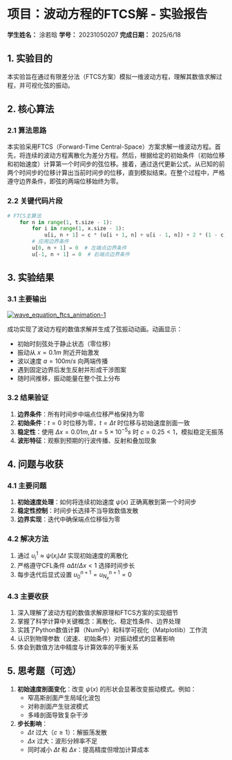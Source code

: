 # 项目：波动方程的FTCS解 - 实验报告

**学生姓名：** 涂若晗 **学号：** 20231050207 **完成日期：** 2025/6/18

## 1. 实验目的

本实验旨在通过有限差分法（FTCS方案）模拟一维波动方程，理解其数值求解过程，并可视化弦的振动。

## 2. 核心算法

### 2.1 算法思路

本实验采用FTCS（Forward-Time Central-Space）方案求解一维波动方程。首先，将连续的波动方程离散化为差分方程。然后，根据给定的初始条件（初始位移和初始速度）计算第一个时间步的弦位移。接着，通过迭代更新公式，从已知的前两个时间步的位移计算出当前时间步的位移，直到模拟结束。在整个过程中，严格遵守边界条件，即弦的两端位移始终为零。

### 2.2 关键代码片段

```python
# FTCS主算法
    for n in range(1, t.size - 1):
        for i in range(1, x.size - 1):
            u[i, n + 1] = c * (u[i + 1, n] + u[i - 1, n]) + 2 * (1 - c) * u[i, n] - u[i, n - 1]
        # 应用边界条件
        u[0, n + 1] = 0  # 左端点边界条件
        u[-1, n + 1] = 0  # 右端点边界条件
```

## 3. 实验结果

### 3.1 主要输出


[![wave_equation_ftcs_animation-1](https://github.com/user-attachments/assets/c7d47f4d-77b6-4044-8c55-e14c99f5b647)](https://github.com/Xianghua-YNU/cp2025-practices-week17-007/blob/4e1f345f05b5d3ff6aa7deeb911b8e5cfe918a3e/WaveEquationFTCS/wave_equation_ftcs_animation.gif)






成功实现了波动方程的数值求解并生成了弦振动动画。动画显示：
- 初始时刻弦处于静止状态（零位移）
- 振动从 $x=0.1m$ 附近开始激发
- 波以速度 $a=100m/s$ 向两端传播
- 遇到固定边界后发生反射并形成干涉图案
- 随时间推移，振动能量在整个弦上分布
### 3.2 结果验证

1. **边界条件**：所有时间步中端点位移严格保持为零
2. **初始条件**：$t=0$ 时位移为零，$t=\Delta t$ 时位移与初始速度剖面一致
3. **稳定性**：使用 $\Delta x=0.01m, \Delta t=5\times10^{-5}s$ 时 $c=0.25<1$，模拟稳定无振荡
4. **波形特征**：观察到预期的行波传播、反射和叠加现象

## 4. 问题与收获

### 4.1 主要问题

1. **初始速度处理**：如何将连续初始速度 $\psi(x)$ 正确离散到第一个时间步
2. **稳定性控制**：时间步长选择不当导致数值发散
3. **边界实现**：迭代中确保端点位移恒为零

### 4.2 解决方法

1. 通过 $u_i^1 \approx \psi(x_i)\Delta t$ 实现初始速度的离散化
2. 严格遵守CFL条件 $a\Delta t/\Delta x < 1$ 选择时间步长
3. 每步迭代后显式设置 $u_0^{n+1}=u_{N_x}^{n+1}=0$

### 4.3 主要收获

1. 深入理解了波动方程的数值求解原理和FTCS方案的实现细节
2. 掌握了科学计算中关键概念：离散化、稳定性条件、边界处理
3. 实践了Python数值计算（NumPy）和科学可视化（Matplotlib）工作流
4. 认识到物理参数（波速、初始条件）对振动模式的显著影响
5. 体会到数值方法中精度与计算效率的平衡关系
## 5. 思考题（可选）

1. **初始速度剖面变化**：改变 $\psi(x)$ 的形状会显著改变振动模式。例如：
   - 窄高斯剖面产生局域化波包
   - 对称剖面产生驻波模式
   - 多峰剖面导致复杂干涉
2. **步长影响**：
   - $\Delta t$ 过大（$c \geq 1$）：解振荡发散
   - $\Delta x$ 过大：波形分辨率不足
   - 同时减小 $\Delta t$ 和 $\Delta x$：提高精度但增加计算成本

